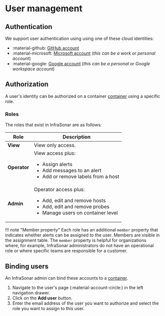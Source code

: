 # User management

## Authentication

We support user authentication using using one of these cloud identities:

* :material-github: [GitHub account](https://github.com)
* :material-microsoft: [Microsoft account](https://account.live.com/) (*this can be a work or personal account*)
* :material-google: [Google account](https://www.google.com/account/about/) (*this can be a personal or Google workspace account*)

## Authorization

A user's identity can be authorized on a container [container](environment.md) using a specific role.

### Roles

The roles that exist in InfraSonar are as follows:

| **Role**     | **Description**                                                                                                                                   |
|--------------|---------------------------------------------------------------------------------------------------------------------------------------------------|
| **View**     | View only access.                                                                                                                                 |
| **Operator** | View access plus:<br><ul><li>Assign alerts</li><li>Add messages to an alert</li><li>Add or remove labels from a host</li></lu>                    |
| **Admin**    | Operator access plus:<br><ul><li>Add, edit and remove hosts</li><li>Add, edit and remove probes</li><li>Manage users on container level</li></lu> |

!!! note "Member property"
    Each role has an additional `member` property that indicates whether alerts can be assigned to the user. Members are visible in the assignment table.
    The `member` property is helpful for organizations where, for example, InfraSonar administrators do not have an operational role or where specific teams are responsible for a customer.

## Binding users 

An InfraSonar admin can bind these accounts to a [container](environment.md).

1. Navigate to the user's page (:material-account-circle:) in the left navigation drawer.
2. Click on the **Add user** button.
3. Enter the email address of the user you want to authorize and select the role you want to assign to this user.